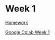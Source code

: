 
# Week 1

[Homework](https://github.com/RedVentures/homegrown-2022-participants/blob/master/Curriculum_and_Homework/100-Level/Week_1/Week1_Python.md)

[Google Colab Week 1](https://colab.research.google.com/drive/1Sz4SYVSDHPukXWWcWwXnyG0FV42-PGYM?usp=sharing)
